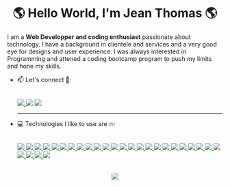 <h1 align="center"> 🌎 Hello World, I'm Jean Thomas 🌎</h1>

 I am a **Web Developper and coding enthusiast** passionate about technology. I have a background in clientele and services and a very good eye for designs and user experience. I was always interested in Programming and attened a coding bootcamp program to push my limits and hone my skills. 

- 📫 Let's connect 🙂:<div ><br>
    <a href="https://www.linkedin.com/in/thomas-guillaume-7b830772/"><img src="https://img.shields.io/badge/-LinkedIn-0077B5?style=flat-square&logo=LinkedIn&logoColor=white" />  </a>
    <a href="https://github.com/Guikin"><img src="https://img.shields.io/github/followers/rkhalid?color=black&label=GitHub&logo=GitHub&logoColor=white&style=flat-square" /></a>
    <a href="mailto: jeanguillaumethomas3@gmail.com"><img src="https://img.shields.io/badge/-Gmail-D14836?style=flat-square&logo=Gmail&logoColor=white" />  </a>

  
  <div > 
   
  <hr>
- 💻 Technologies I like to use are 🔥:<div> <br>
      <a href="#"><img src="https://img.shields.io/badge/-JavaScript-F7DF1E?style=flat-square&logo=javascript&logoColor=black" />  </a>
      <a href="#"><img src="https://img.shields.io/badge/-React-61DAFB?style=flat-square&logo=React&logoColor=black" />  </a>
      <a href="#"><img src="https://img.shields.io/badge/-Redux-764ABC?style=flat-square&logo=Redux" />  </a>
      <a href="#"><img src="https://img.shields.io/badge/vuejs-%2335495e.svg?style=flat-square&logo=vuedotjs&logoColor=%234FC08D" />  </a>
      <a href="#"><img src="https://img.shields.io/badge/Vuetify-1867C0?style=flat-sqaure&logo=vuetify&logoColor=AEDDFF" />  </a>
      <a href="#"><img src="https://img.shields.io/badge/-NodeJS-339933?style=flat-square&logo=Node.js&logoColor=white" />  </a>
      <a href="#"><img src="https://img.shields.io/badge/-Express-F7F7F7?style=flat-square&logo=express&logoColor=339933" />  </a>
      <a href="#"><img src="https://img.shields.io/badge/WordPress-%23117AC9.svg?flat-square&logo=WordPress&logoColor=white" />  </a>
      <a href="#"><img src="https://img.shields.io/badge/-HTML5-E34F26?style=flat-square&logo=html5&logoColor=white" />  </a>
      <a href="#"><img src="https://img.shields.io/badge/-CSS3-1572B6?style=flat-square&logo=css3" />  </a>
      <a href="#"><img src="https://img.shields.io/badge/-Bootstrap-F7F7F7?style=flat-square&logo=bootstrap" />  </a>
      <a href="#"><img src="https://img.shields.io/badge/tailwindcss-%2338B2AC.svg?style=flatsquare&logo=tailwind-css&logoColor=white" />  </a>
      <a href="#"><img src="https://img.shields.io/badge/-Python3-3776AB?style=flat-square&logo=Python&logoColor=white" />  </a>
      <a href="#"><img src="https://img.shields.io/badge/-Flask-F7F7F7?style=flat-square&logo=flask&logoColor=black" />  </a>
      <a href="#"><img src="https://img.shields.io/badge/-PostgreSQL-336791?style=flat-square&logo=postgresql&logoColor=FAFAFA" />  </a>
      <a href="#"><img src="https://img.shields.io/badge/-MongoDB-F7F7F7?style=flat-square&logo=mongodb" />  </a>
      <a href="#"><img src="https://img.shields.io/badge/AWS%20S3-232F3E?style=flat-square&logo=amazon-aws&logoColor=FEBD69" />  </a>
      <a href="#"><img src="https://img.shields.io/badge/JWT-black?style=flat-square&logo=JSON%20web%20tokens" />  </a>
      <a href="#"><img src="https://img.shields.io/badge/-Git-black?style=flat-square&logo=git" />  </a>
      <a href="#"><img src="https://img.shields.io/badge/github-%23121011.svg?flat-square&logo=github&logoColor=white" />  </a>
      <a href="#"><img src="https://img.shields.io/badge/-Insomnia-5849BE?style=flat-square&logo=insomnia" />  </a>
      <a href="#"><img src="https://img.shields.io/badge/-Heroku-430098?style=flat-square&logo=heroku" />  </a>
      <a href="#"><img src="https://img.shields.io/badge/netlify-%23000000.svg?flat-square&logo=netlify&logoColor=#00C7B7" />  </a>
      <a href="#"><img src="https://img.shields.io/badge/vercel-%23000000.svg?flat-square&logo=vercel&logoColor=white" />  </a>
      <a href="#"><img src="https://img.shields.io/badge/-Markdown-000000?style=flat-square&logo=Markdown&logoColor=white" />  </a>
      <a href="#"><img src="https://img.shields.io/badge/-Trello-0079BF?style=flat-square&logo=Trello&logoColor=white" />  </a>
      <a href="#"><img src="https://img.shields.io/badge/-VS_Code-007ACC?style=flat-square&logo=visual-studio-code" />  </a>
      <a href="#"><img src="https://img.shields.io/badge/-Slack-4A154B?style=flat-square&logo=slack" />  </a>
    </div>
   

<div align="center">
  <br>
  <a href="#"><img align="center" src="https://github-readme-stats.vercel.app/api?username=Guikin&hide=,issues&include_all_commits=true&count_private=true&show_icons=true&theme=midnight-purple" />  </a><br>

  
</div>
